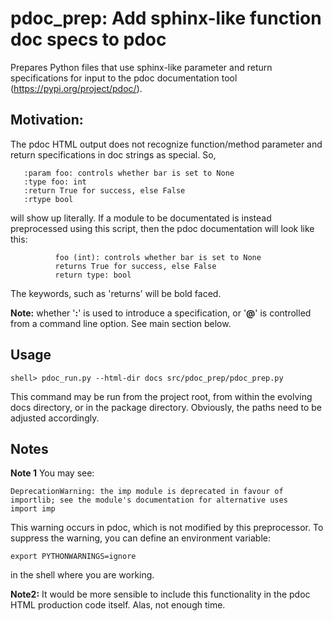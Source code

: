 # pdoc_prep: Add sphinx-like function doc specs to pdoc #

Prepares Python files that use sphinx-like parameter and return  specifications for input to the pdoc documentation tool (https://pypi.org/project/pdoc/). 

## Motivation:

The pdoc HTML output does not recognize function/method parameter and return specifications in doc strings as special. So,

       :param foo: controls whether bar is set to None
       :type foo: int
       :return True for success, else False
       :rtype bool


will show up literally. If a module to be documentated is  instead preprocessed using this script, then the pdoc documentation will look like this:
```
          foo (int): controls whether bar is set to None
          returns True for success, else False
          return type: bool
```

The keywords, such as 'returns' will be bold faced.

**Note:** whether '**:**' is used to introduce a specification, or '**@**' is controlled from a command line option. See main section below.

## Usage

    shell> pdoc_run.py --html-dir docs src/pdoc_prep/pdoc_prep.py

This command may be run from the project root, from within the evolving docs directory, or in the package directory. Obviously, the paths need to be adjusted accordingly.

## Notes

**Note 1**
You may see:

    DeprecationWarning: the imp module is deprecated in favour of importlib; see the module's documentation for alternative uses
    import imp

This warning occurs in pdoc, which is not modified by this preprocessor. To suppress the warning, you can define an environment variable:

    export PYTHONWARNINGS=ignore

in the shell where you are working.

**Note2:**
It would be more sensible to include this functionality in the pdoc HTML production code itself. Alas, not enough time.

